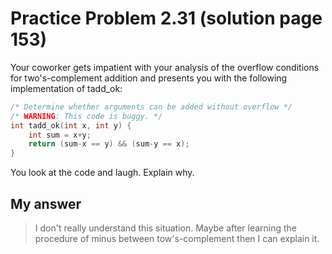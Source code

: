 # Practice Problem 2.31 (solution page 153)
Your coworker gets impatient with your analysis of the overflow conditions for two's-complement addition and presents you with the following implementation of tadd_ok:

```c
/* Determine whether arguments can be added without overflow */
/* WARNING: This code is buggy. */
int tadd_ok(int x, int y) {
    int sum = x+y;
    return (sum-x == y) && (sum-y == x);
}
```

You look at the code and laugh. Explain why.

## My answer
> I don't really understand this situation. Maybe after learning the procedure of minus between tow's-complement then I can explain it.